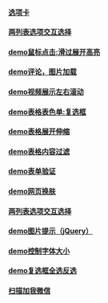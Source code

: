 
#### [选项卡](http://www.hxvin.me/jQuery-practice-demo/demo选项卡/demo选项卡.html)
#### [两列表选项交互选择](https://github.com/Hxvin/jQuery-practice-demo/demo两列表选项交互选择/demo两列表选项交互选择.html)
#### [demo鼠标点击:滑过展开高亮](https://github.com/Hxvin/jQuery-practice-demo/demo鼠标点击:滑过展开高亮/demo鼠标点击:滑过展开高亮)
#### [demo评论，图片加载](https://github.com/Hxvin/jQuery-practice-demo/demo评论，图片加载/demo评论，图片加载.html)
#### [demo视频展示左右滚动](https://github.com/Hxvin/jQuery-practice-demo/demo视频展示左右滚动/demo视频展示左右滚动.html)
#### [demo表格表色单:复选框](https://github.com/Hxvin/jQuery-practice-demo/demo表格表色单:复选框/demo表格表色单:复选框.html)
#### [demo表格展开伸缩](https://github.com/Hxvin/jQuery-practice-demo/demo表格展开伸缩/demo表格展开伸缩.html)
#### [demo表格内容过滤](https://github.com/Hxvin/jQuery-practice-demo/demo表格内容过滤/demo表格内容过滤.html)
#### [demo表单验证](https://github.com/Hxvin/jQuery-practice-demo/demo表单验证/demo表单验证.html)
#### [demo网页换肤](https://github.com/Hxvin/jQuery-practice-demo/demo网页换肤/demo网页换肤.html)
#### [两列表选项交互选择](https://github.com/Hxvin/jQuery-practice-demo/demo两列表选项交互选择/demo两列表选项交互选择.html)
#### [demo图片提示（jQuery）](https://github.com/Hxvin/jQuery-practice-demo/demo图片提示（jQuery）/demo图片提示（jQuery）.html)
#### [demo控制字体大小](https://github.com/Hxvin/jQuery-practice-demo/demo控制字体大小/demo控制字体大小.html)
#### [demo复选框全选反选](https://github.com/Hxvin/jQuery-practice-demo/demo复选框全选反选/demo复选框全选反选.html)
#### [扫描加我微信](https://github.com/Hxvin/jQuery-practice-demo/weixincontact/weixincontact.html)
